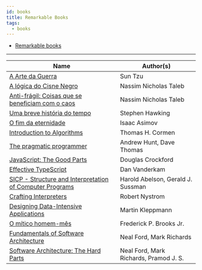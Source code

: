 ```yaml
---
id: books
title: Remarkable Books
tags:
  - books
---
```


- <a href="https://gabrielpalhares.dev/blog/post-5/#books" target="_blank" class="font-bold">Remarkable books</a>

---

| Name                                                                               | Author(s)                                  |
| ---------------------------------------------------------------------------------- | ------------------------------------------ |
| <a href="https://www.goodreads.com/book/show/10534.The_Art_of_War" target="_blank" class="font-bold">A Arte da Guerra</a> | Sun Tzu |
| <a href="https://www.goodreads.com/book/show/5113684-a-l-gica-do-cisne-negro" target="_blank" class="font-bold">A lógica do Cisne Negro</a> | Nassim Nicholas Taleb |
| <a href="https://www.goodreads.com/book/show/13530973-antifragile" target="_blank" class="font-bold">Anti-frágil: Coisas que se beneficiam com o caos</a> | Nassim Nicholas Taleb |
| <a href="https://www.goodreads.com/book/show/3869.A_Brief_History_of_Time" target="_blank" class="font-bold">Uma breve história do tempo</a> | Stephen Hawking |
| <a href="https://www.goodreads.com/book/show/509784.The_End_of_Eternity" target="_blank" class="font-bold">O fim da eternidade</a> | Isaac Asimov |
| <a href="https://www.goodreads.com/book/show/108986.Introduction_to_Algorithms" target="_blank" class="font-bold">Introduction to Algorithms</a> | Thomas H. Cormen |
| <a href="https://www.goodreads.com/book/show/4099.The_Pragmatic_Programmer" target="_blank" class="font-bold">The pragmatic programmer</a> | Andrew Hunt, Dave Thomas |
| <a href="https://www.goodreads.com/book/show/58699495-javascript" target="_blank" class="font-bold">JavaScript: The Good Parts</a> | Douglas Crockford |
| <a href="https://www.goodreads.com/book/show/48570456-effective-typescript" target="_blank" class="font-bold">Effective TypeScript</a> | Dan Vanderkam |
| <a href="https://www.goodreads.com/book/show/43713.Structure_and_Interpretation_of_Computer_Programs" target="_blank" class="font-bold">SICP - Structure and Interpretation of Computer Programs</a> | Harold Abelson, Gerald J. Sussman |
| <a href="https://www.goodreads.com/book/show/58661468-crafting-interpreters" target="_blank" class="font-bold">Crafting Interpreters</a> | Robert Nystrom |
| <a href="https://www.goodreads.com/book/show/23463279-designing-data-intensive-applications" target="_blank" class="font-bold">Designing Data-Intensive Applications</a> | Martin Kleppmann |
| <a href="https://www.goodreads.com/book/show/13629.The_Mythical_Man_Month" target="_blank" class="font-bold">O mítico homem-mês</a> | Frederick P. Brooks Jr. |
| <a href="https://www.goodreads.com/book/show/44144493-fundamentals-of-software-architecture" target="_blank" class="font-bold">Fundamentals of Software Architecture</a> | Neal Ford, Mark Richards |
| <a href="https://www.goodreads.com/book/show/58153482-software-architecture" target="_blank" class="font-bold">Software Architecture: The Hard Parts</a> | Neal Ford, Mark Richards, Pramod J. S. |